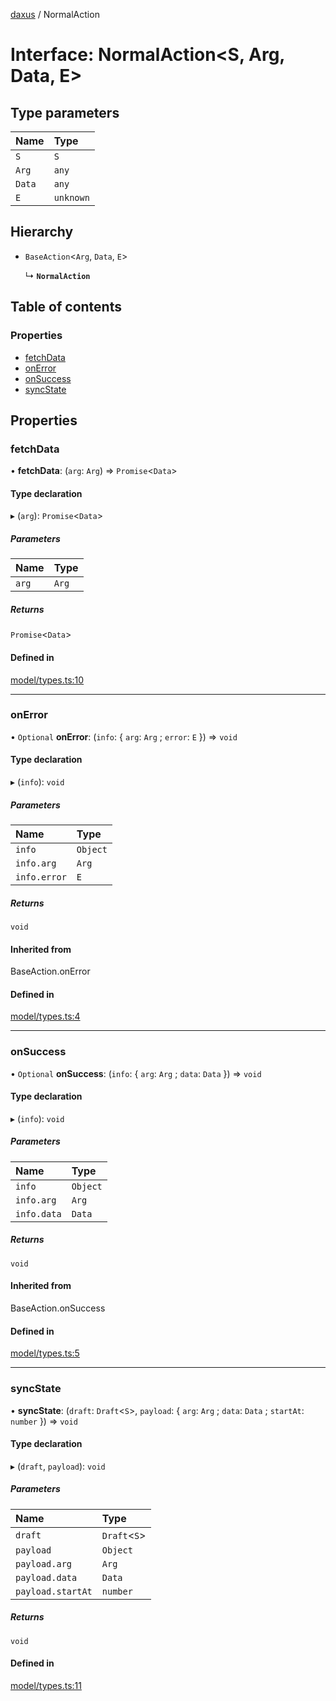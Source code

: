 [daxus](../README.md) / NormalAction

# Interface: NormalAction<S, Arg, Data, E\>

## Type parameters

| Name | Type |
| :------ | :------ |
| `S` | `S` |
| `Arg` | `any` |
| `Data` | `any` |
| `E` | `unknown` |

## Hierarchy

- `BaseAction`<`Arg`, `Data`, `E`\>

  ↳ **`NormalAction`**

## Table of contents

### Properties

- [fetchData](NormalAction.md#fetchdata)
- [onError](NormalAction.md#onerror)
- [onSuccess](NormalAction.md#onsuccess)
- [syncState](NormalAction.md#syncstate)

## Properties

### fetchData

• **fetchData**: (`arg`: `Arg`) => `Promise`<`Data`\>

#### Type declaration

▸ (`arg`): `Promise`<`Data`\>

##### Parameters

| Name | Type |
| :------ | :------ |
| `arg` | `Arg` |

##### Returns

`Promise`<`Data`\>

#### Defined in

[model/types.ts:10](https://github.com/jason89521/react-fetch/blob/1011800/src/lib/model/types.ts#L10)

___

### onError

• `Optional` **onError**: (`info`: { `arg`: `Arg` ; `error`: `E`  }) => `void`

#### Type declaration

▸ (`info`): `void`

##### Parameters

| Name | Type |
| :------ | :------ |
| `info` | `Object` |
| `info.arg` | `Arg` |
| `info.error` | `E` |

##### Returns

`void`

#### Inherited from

BaseAction.onError

#### Defined in

[model/types.ts:4](https://github.com/jason89521/react-fetch/blob/1011800/src/lib/model/types.ts#L4)

___

### onSuccess

• `Optional` **onSuccess**: (`info`: { `arg`: `Arg` ; `data`: `Data`  }) => `void`

#### Type declaration

▸ (`info`): `void`

##### Parameters

| Name | Type |
| :------ | :------ |
| `info` | `Object` |
| `info.arg` | `Arg` |
| `info.data` | `Data` |

##### Returns

`void`

#### Inherited from

BaseAction.onSuccess

#### Defined in

[model/types.ts:5](https://github.com/jason89521/react-fetch/blob/1011800/src/lib/model/types.ts#L5)

___

### syncState

• **syncState**: (`draft`: `Draft`<`S`\>, `payload`: { `arg`: `Arg` ; `data`: `Data` ; `startAt`: `number`  }) => `void`

#### Type declaration

▸ (`draft`, `payload`): `void`

##### Parameters

| Name | Type |
| :------ | :------ |
| `draft` | `Draft`<`S`\> |
| `payload` | `Object` |
| `payload.arg` | `Arg` |
| `payload.data` | `Data` |
| `payload.startAt` | `number` |

##### Returns

`void`

#### Defined in

[model/types.ts:11](https://github.com/jason89521/react-fetch/blob/1011800/src/lib/model/types.ts#L11)
